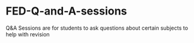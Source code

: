 # FED-Q-and-A-sessions
Q&amp;A Sessions are for students to ask questions about certain subjects to help with revision
